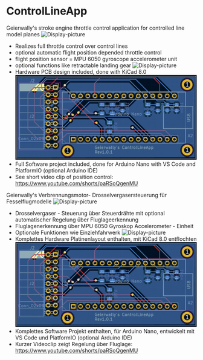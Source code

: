 # ControlLineApp
Geierwally's stroke engine throttle control application for controlled line model planes
![Display-picture](https://raw.githubusercontent.com/Geierwally-xD/ControlLineApp/master/img/controller.jpg)
- Realizes full throttle control over control lines
- optional automatic flight position depended throttle control
- flight position sensor = MPU 6050 gyroscope accelerometer unit
- optional functions like retractable landing gear
![Display-picture](https://raw.githubusercontent.com/Geierwally-xD/ControlLineApp/master/img/MPU6050.jpg)
- Hardware PCB design included, done with KiCad 8.0
![Display-picture](https://raw.githubusercontent.com/Geierwally-xD/ControlLineApp/master/img/PCB.jpg)
- Full Software project included, done for Arduino Nano with VS Code and PlatformIO (optional Arduino IDE)
- See short video clip of position control:
https://www.youtube.com/shorts/paRSoQgenMU 

Geierwally's Verbrennungsmotor- Drosselvergasersteuerung für Fesselflugmodelle
![Display-picture](https://raw.githubusercontent.com/Geierwally-xD/ControlLineApp/master/img/controller.jpg)
- Drosselvergaser - Steuerung über Steuerdrähte mit optional automatischer Regelung über Fluglageerkennung
- Fluglagenerkennung über MPU 6050 Gyroskop Accelerometer - Einheit
- Optionale Funktionen wie Einziehfahrwerk
![Display-picture](https://raw.githubusercontent.com/Geierwally-xD/ControlLineApp/master/img/MPU6050.jpg)
- Komplettes Hardware Platinenlayout enthalten, mit KiCad 8.0 entflochten
![Display-picture](https://raw.githubusercontent.com/Geierwally-xD/ControlLineApp/master/img/PCB.jpg)
- Komplettes Software Projekt enthalten, für  Arduino Nano, entwickelt mit VS Code und PlatformIO (optional Arduino IDE)
- Kurzer Videoclip zeigt Regelung über Fluglage:
https://www.youtube.com/shorts/paRSoQgenMU

